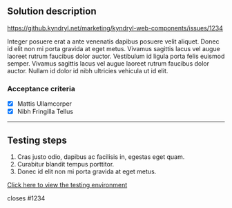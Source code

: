 ## Solution description

<!-- Provide a link to the related issue(s) that this PR addresses -->
https://github.kyndryl.net/marketing/kyndryl-web-components/issues/1234

<!-- Describe the proposed solution in as much detail as possible -->
Integer posuere erat a ante venenatis dapibus posuere velit aliquet. Donec id elit non mi porta gravida at eget metus. Vivamus sagittis lacus vel augue laoreet rutrum faucibus dolor auctor. Vestibulum id ligula porta felis euismod semper. Vivamus sagittis lacus vel augue laoreet rutrum faucibus dolor auctor. Nullam id dolor id nibh ultricies vehicula ut id elit.


### Acceptance criteria
<!-- Enter the acceptance criteria -->

- [x] Mattis Ullamcorper
- [x] Nibh Fringilla Tellus

-----

## Testing steps
<!-- Enter the steps required for testing -->

1. Cras justo odio, dapibus ac facilisis in, egestas eget quam.
2. Curabitur blandit tempus porttitor.
3. Donec id elit non mi porta gravida at eget metus.

<!-- Provide a link to the testing environment -->
[Click here to view the testing environment](https://kyndryl-web-components-dev-preview.s3.us.cloud-object-storage.appdomain.cloud/pr/1234/index.html)


<!-- Reference the related issue(s)  -->
closes #1234
